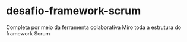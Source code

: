 # desafio-framework-scrum
Completa por meio da ferramenta colaborativa Miro toda a estrutura do framework Scrum
